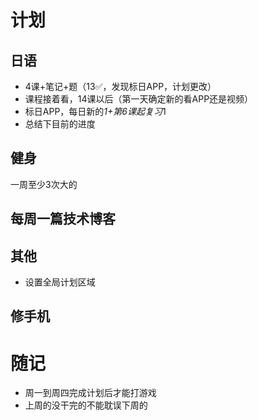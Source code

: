 # 计划
## 日语
- 4课+笔记+题（13✅，发现标日APP，计划更改）
- 课程接着看，14课以后（第一天确定新的看APP还是视频）
- 标日APP，每日新的*1+第6课起复习*1
- 总结下目前的进度
## 健身
一周至少3次大的
## 每周一篇技术博客
## 其他
- 设置全局计划区域
## 修手机
# 随记
- 周一到周四完成计划后才能打游戏
- 上周的没干完的不能耽误下周的
